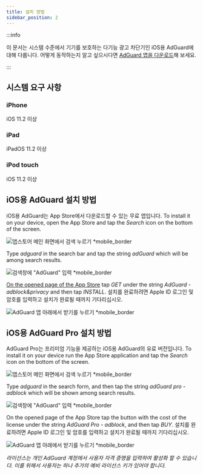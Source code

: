 ```yaml
---
title: 설치 방법
sidebar_position: 2
---
```


:::info

이 문서는 시스템 수준에서 기기를 보호하는 다기능 광고 차단기인 iOS용 AdGuard에 대해 다룹니다. 어떻게 동작하는지 알고 싶으시다면 [AdGuard 앱을 다운로드](https://adguard.com/download.html?auto=true)해 보세요.

:::

## 시스템 요구 사항

### iPhone

iOS 11.2 이상

### iPad

iPadOS 11.2 이상

### iPod touch

iOS 11.2 이상

## iOS용 AdGuard 설치 방법

iOS용 AdGuard는 App Store에서 다운로드할 수 있는 무료 앱입니다. To install it on your device, open the App Store and tap the *Search* icon on the bottom of the screen.

![앱스토어 메인 화면에서 검색 누르기 *mobile_border](https://cdn.adtidy.org/public/Adguard/kb/installation/iOS/en/1.png)

Type *adguard* in the search bar and tap the string *adGuard* which will be among search results.

![검색창에 "AdGuard" 입력 *mobile_border](https://cdn.adtidy.org/public/Adguard/kb/installation/iOS/en/2.png)

[On the opened page of the App Store](https://adguard.com/download.html?auto=1) tap *GET* under the string *AdGuard - adblock&privacy* and then tap *INSTALL*. 설치를 완료하려면 Apple ID 로그인 및 암호를 입력하고 설치가 완료될 때까지 기다리십시오.

![AdGuard 앱 아래에서 받기를 누르기 *mobile_border](https://cdn.adtidy.org/public/Adguard/kb/installation/iOS/en/3.png)

## iOS용 AdGuard Pro 설치 방법

AdGuard Pro는 프리미엄 기능을 제공하는 iOS용 AdGuard의 유료 버전입니다. To install it on your device run the App Store application and tap the *Search* icon on the bottom of the screen.

![앱스토어 메인 화면에서 검색 누르기 *mobile_border](https://cdn.adtidy.org/public/Adguard/kb/installation/iOS/en/1.png)

Type *adguard* in the search form, and then tap the string *adGuard pro - adblock* which will be shown among search results.

![검색창에 "AdGuard" 입력 *mobile_border](https://cdn.adtidy.org/public/Adguard/kb/installation/iOS/en/2.png)

On the opened page of the App Store tap the button with the cost of the license under the string *AdGuard Pro - adblock*, and then tap *BUY*. 설치를 완료하려면 Apple ID 로그인 및 암호를 입력하고 설치가 완료될 때까지 기다리십시오.

![AdGuard 앱 아래에서 받기를 누르기 *mobile_border](https://cdn.adtidy.org/public/Adguard/kb/installation/iOS/en/3.png)

*라이선스는 개인 AdGuard 계정에서 사용자 자격 증명을 입력하여 활성화 할 수 있습니다. 이를 위해서 사용자는 하나 추가의 예비 라이선스 키가 있어야 합니다.*
